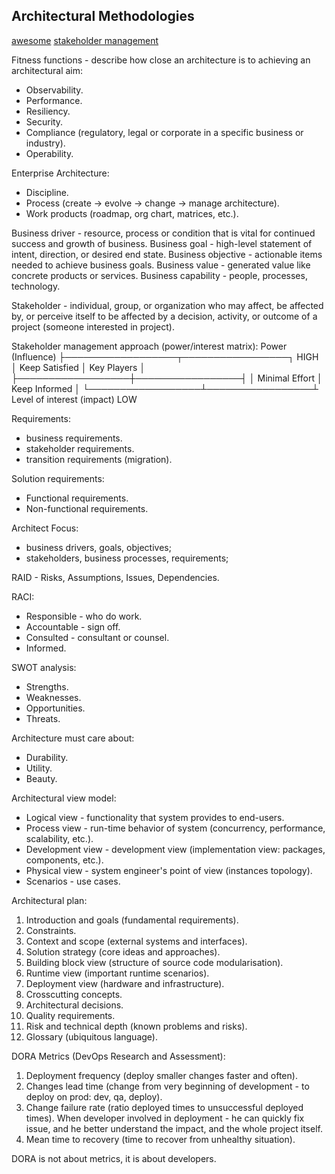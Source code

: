 Architectural Methodologies
-
[awesome](https://github.com/simskij/awesome-software-architecture)
[stakeholder management](https://pubs.opengroup.org/architecture/togaf9-doc/arch/chap21.html)

Fitness functions - describe how close an architecture is to achieving an architectural aim:
* Observability.
* Performance.
* Resiliency.
* Security.
* Compliance (regulatory, legal or corporate in a specific business or industry).
* Operability.

Enterprise Architecture:
* Discipline.
* Process (create -> evolve -> change -> manage architecture).
* Work products (roadmap, org chart, matrices, etc.).

Business driver - resource, process or condition that is vital for continued success and growth of business.
Business goal - high-level statement of intent, direction, or desired end state.
Business objective - actionable items needed to achieve business goals.
Business value - generated value like concrete products or services.
Business capability - people, processes, technology.

Stakeholder - individual, group, or organization who may affect, be affected by,
or perceive itself to be affected by a decision, activity, or outcome of a project (someone interested in project).

Stakeholder management approach (power/interest matrix):
Power (Influence)
├──────────────────┬─────────────────┐ HIGH
│ Keep Satisfied   │ Key Players     │
├──────────────────┼─────────────────┤
│ Minimal Effort   │ Keep Informed   │
└──────────────────┴─────────────────┴ Level of interest (impact)
LOW

Requirements:
* business requirements.
* stakeholder requirements.
* transition requirements (migration).

Solution requirements:
* Functional requirements.
* Non-functional requirements.

Architect Focus:
* business drivers, goals, objectives;
* stakeholders, business processes, requirements;

RAID - Risks, Assumptions, Issues, Dependencies.

RACI:
* Responsible - who do work.
* Accountable - sign off.
* Consulted - consultant or counsel.
* Informed.

SWOT analysis:
* Strengths.
* Weaknesses.
* Opportunities.
* Threats.

Architecture must care about:
* Durability.
* Utility.
* Beauty.

Architectural view model:
* Logical view - functionality that system provides to end-users.
* Process view - run-time behavior of system (concurrency, performance, scalability, etc.).
* Development view - development view (implementation view: packages, components, etc.).
* Physical view - system engineer's point of view (instances topology).
* Scenarios - use cases.

Architectural plan:
1) Introduction and goals (fundamental requirements).
2) Constraints.
3) Context and scope (external systems and interfaces).
4) Solution strategy (core ideas and approaches).
5) Building block view (structure of source code modularisation).
6) Runtime view (important runtime scenarios).
7) Deployment view (hardware and infrastructure).
8) Crosscutting concepts.
9) Architectural decisions.
10) Quality requirements.
11) Risk and technical depth (known problems and risks).
12) Glossary (ubiquitous language).

DORA Metrics (DevOps Research and Assessment):
1) Deployment frequency (deploy smaller changes faster and often).
2) Changes lead time (change from very beginning of development - to deploy on prod: dev, qa, deploy).
3) Change failure rate (ratio deployed times to unsuccessful deployed times).
  When developer involved in deployment - he can quickly fix issue,
  and he better understand the impact, and the whole project itself.
4) Mean time to recovery (time to recover from unhealthy situation).

DORA is not about metrics, it is about developers.

